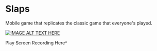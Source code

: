 # Slaps
Mobile game that replicates the classic game that everyone's played.



[![IMAGE ALT TEXT HERE](https://img.youtube.com/vi/TRLz5zNaG_U/0.jpg)](https://www.youtube.com/watch?v=TRLz5zNaG_U)

Play Screen Recording Here^
